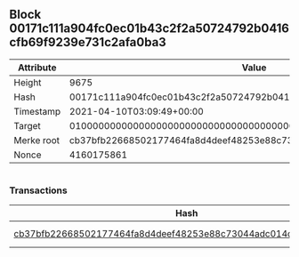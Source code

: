 ## Block 00171c111a904fc0ec01b43c2f2a50724792b0416cfb69f9239e731c2afa0ba3

Attribute | Value
--- | ---
Height | 9675
Hash | 00171c111a904fc0ec01b43c2f2a50724792b0416cfb69f9239e731c2afa0ba3
Timestamp | 2021-04-10T03:09:49+00:00
Target | 0100000000000000000000000000000000000000000000000000000000000000
Merke root | cb37bfb22668502177464fa8d4deef48253e88c73044adc014c9f4eed9d78ecf
Nonce | 4160175861

```

```

### Transactions

Hash | Amount
--- | ---
[cb37bfb22668502177464fa8d4deef48253e88c73044adc014c9f4eed9d78ecf](cb37bfb22668502177464fa8d4deef48253e88c73044adc014c9f4eed9d78ecf.md) | 10.00000000 SKEPTI 
